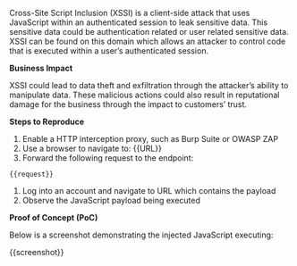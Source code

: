 Cross-Site Script Inclusion (XSSI) is a client-side attack that uses JavaScript within an authenticated session to leak sensitive data. This sensitive data could be authentication related or user related sensitive data. XSSI can be found on this domain which allows an attacker to control code that is executed within a user’s authenticated session.
  
**Business Impact**

XSSI could lead to data theft and exfiltration through the attacker’s ability to manipulate data. These malicious actions could also result in reputational damage for the business through the impact to customers’ trust.

**Steps to Reproduce**

1. Enable a HTTP interception proxy, such as Burp Suite or OWASP ZAP
1. Use a browser to navigate to: {{URL}}
1. Forward the following request to the endpoint:

```http
{{request}}
```

1. Log into an account and navigate to URL which contains the payload
1. Observe the JavaScript payload being executed

**Proof of Concept (PoC)**

Below is a screenshot demonstrating the injected JavaScript executing:

{{screenshot}}
